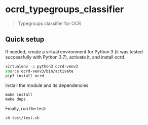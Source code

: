 # ocrd_typegroups_classifier

> Typegroups classifier for OCR

## Quick setup

If needed, create a virtual environment for Python 3 (it was tested
successfully with Python 3.7), activate it, and install ocrd.

```sh
virtualenv -p python3 ocrd-venv3
source ocrd-venv3/bin/activate
pip3 install ocrd
```

Install the module and its dependencies

```
make install
make deps
```

Finally, run the test:

```
sh test/test.sh
```
